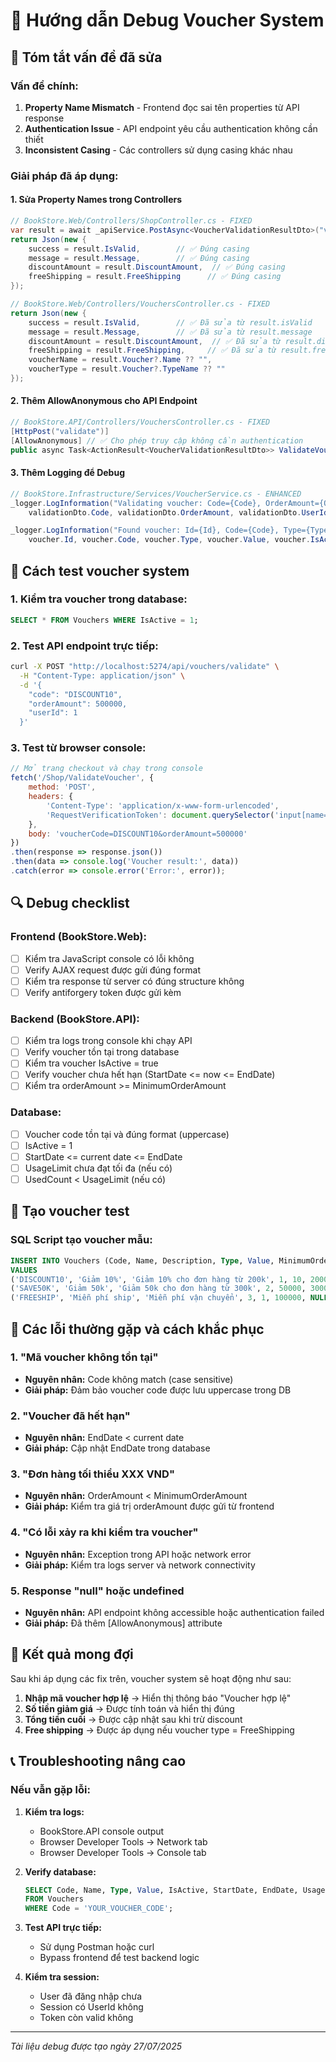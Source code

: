 # 🔧 Hướng dẫn Debug Voucher System

## 🎯 Tóm tắt vấn đề đã sửa

### **Vấn đề chính:**
1. **Property Name Mismatch** - Frontend đọc sai tên properties từ API response
2. **Authentication Issue** - API endpoint yêu cầu authentication không cần thiết
3. **Inconsistent Casing** - Các controllers sử dụng casing khác nhau

### **Giải pháp đã áp dụng:**

#### 1. **Sửa Property Names trong Controllers**
```csharp
// BookStore.Web/Controllers/ShopController.cs - FIXED
var result = await _apiService.PostAsync<VoucherValidationResultDto>("vouchers/validate", validationDto);
return Json(new {
    success = result.IsValid,        // ✅ Đúng casing
    message = result.Message,        // ✅ Đúng casing  
    discountAmount = result.DiscountAmount,  // ✅ Đúng casing
    freeShipping = result.FreeShipping      // ✅ Đúng casing
});

// BookStore.Web/Controllers/VouchersController.cs - FIXED
return Json(new { 
    success = result.IsValid,        // ✅ Đã sửa từ result.isValid
    message = result.Message,        // ✅ Đã sửa từ result.message
    discountAmount = result.DiscountAmount,  // ✅ Đã sửa từ result.discountAmount
    freeShipping = result.FreeShipping,     // ✅ Đã sửa từ result.freeShipping
    voucherName = result.Voucher?.Name ?? "",
    voucherType = result.Voucher?.TypeName ?? ""
});
```

#### 2. **Thêm AllowAnonymous cho API Endpoint**
```csharp
// BookStore.API/Controllers/VouchersController.cs - FIXED
[HttpPost("validate")]
[AllowAnonymous] // ✅ Cho phép truy cập không cần authentication
public async Task<ActionResult<VoucherValidationResultDto>> ValidateVoucher(VoucherValidationDto validationDto)
```

#### 3. **Thêm Logging để Debug**
```csharp
// BookStore.Infrastructure/Services/VoucherService.cs - ENHANCED
_logger.LogInformation("Validating voucher: Code={Code}, OrderAmount={OrderAmount}, UserId={UserId}", 
    validationDto.Code, validationDto.OrderAmount, validationDto.UserId);

_logger.LogInformation("Found voucher: Id={Id}, Code={Code}, Type={Type}, Value={Value}, IsActive={IsActive}, IsValid={IsValid}", 
    voucher.Id, voucher.Code, voucher.Type, voucher.Value, voucher.IsActive, voucher.IsValid);
```

## 🧪 Cách test voucher system

### **1. Kiểm tra voucher trong database:**
```sql
SELECT * FROM Vouchers WHERE IsActive = 1;
```

### **2. Test API endpoint trực tiếp:**
```bash
curl -X POST "http://localhost:5274/api/vouchers/validate" \
  -H "Content-Type: application/json" \
  -d '{
    "code": "DISCOUNT10",
    "orderAmount": 500000,
    "userId": 1
  }'
```

### **3. Test từ browser console:**
```javascript
// Mở trang checkout và chạy trong console
fetch('/Shop/ValidateVoucher', {
    method: 'POST',
    headers: {
        'Content-Type': 'application/x-www-form-urlencoded',
        'RequestVerificationToken': document.querySelector('input[name="__RequestVerificationToken"]').value
    },
    body: 'voucherCode=DISCOUNT10&orderAmount=500000'
})
.then(response => response.json())
.then(data => console.log('Voucher result:', data))
.catch(error => console.error('Error:', error));
```

## 🔍 Debug checklist

### **Frontend (BookStore.Web):**
- [ ] Kiểm tra JavaScript console có lỗi không
- [ ] Verify AJAX request được gửi đúng format
- [ ] Kiểm tra response từ server có đúng structure không
- [ ] Verify antiforgery token được gửi kèm

### **Backend (BookStore.API):**
- [ ] Kiểm tra logs trong console khi chạy API
- [ ] Verify voucher tồn tại trong database
- [ ] Kiểm tra voucher IsActive = true
- [ ] Verify voucher chưa hết hạn (StartDate <= now <= EndDate)
- [ ] Kiểm tra orderAmount >= MinimumOrderAmount

### **Database:**
- [ ] Voucher code tồn tại và đúng format (uppercase)
- [ ] IsActive = 1
- [ ] StartDate <= current date <= EndDate
- [ ] UsageLimit chưa đạt tối đa (nếu có)
- [ ] UsedCount < UsageLimit (nếu có)

## 📝 Tạo voucher test

### **SQL Script tạo voucher mẫu:**
```sql
INSERT INTO Vouchers (Code, Name, Description, Type, Value, MinimumOrderAmount, MaximumDiscountAmount, UsageLimit, UsedCount, UsageLimitPerUser, StartDate, EndDate, IsActive, CreatedAt)
VALUES 
('DISCOUNT10', 'Giảm 10%', 'Giảm 10% cho đơn hàng từ 200k', 1, 10, 200000, 100000, 100, 0, 5, GETDATE(), DATEADD(month, 1, GETDATE()), 1, GETDATE()),
('SAVE50K', 'Giảm 50k', 'Giảm 50k cho đơn hàng từ 300k', 2, 50000, 300000, NULL, 50, 0, 3, GETDATE(), DATEADD(month, 1, GETDATE()), 1, GETDATE()),
('FREESHIP', 'Miễn phí ship', 'Miễn phí vận chuyển', 3, 1, 100000, NULL, 200, 0, 10, GETDATE(), DATEADD(month, 1, GETDATE()), 1, GETDATE());
```

## 🚨 Các lỗi thường gặp và cách khắc phục

### **1. "Mã voucher không tồn tại"**
- **Nguyên nhân:** Code không match (case sensitive)
- **Giải pháp:** Đảm bảo voucher code được lưu uppercase trong DB

### **2. "Voucher đã hết hạn"**
- **Nguyên nhân:** EndDate < current date
- **Giải pháp:** Cập nhật EndDate trong database

### **3. "Đơn hàng tối thiểu XXX VND"**
- **Nguyên nhân:** OrderAmount < MinimumOrderAmount
- **Giải pháp:** Kiểm tra giá trị orderAmount được gửi từ frontend

### **4. "Có lỗi xảy ra khi kiểm tra voucher"**
- **Nguyên nhân:** Exception trong API hoặc network error
- **Giải pháp:** Kiểm tra logs server và network connectivity

### **5. Response "null" hoặc undefined**
- **Nguyên nhân:** API endpoint không accessible hoặc authentication failed
- **Giải pháp:** Đã thêm [AllowAnonymous] attribute

## 🎯 Kết quả mong đợi

Sau khi áp dụng các fix trên, voucher system sẽ hoạt động như sau:

1. **Nhập mã voucher hợp lệ** → Hiển thị thông báo "Voucher hợp lệ"
2. **Số tiền giảm giá** → Được tính toán và hiển thị đúng
3. **Tổng tiền cuối** → Được cập nhật sau khi trừ discount
4. **Free shipping** → Được áp dụng nếu voucher type = FreeShipping

## 📞 Troubleshooting nâng cao

### **Nếu vẫn gặp lỗi:**

1. **Kiểm tra logs:**
   - BookStore.API console output
   - Browser Developer Tools → Network tab
   - Browser Developer Tools → Console tab

2. **Verify database:**
   ```sql
   SELECT Code, Name, Type, Value, IsActive, StartDate, EndDate, UsageLimit, UsedCount
   FROM Vouchers 
   WHERE Code = 'YOUR_VOUCHER_CODE';
   ```

3. **Test API trực tiếp:**
   - Sử dụng Postman hoặc curl
   - Bypass frontend để test backend logic

4. **Kiểm tra session:**
   - User đã đăng nhập chưa
   - Session có UserId không
   - Token còn valid không

---

*Tài liệu debug được tạo ngày 27/07/2025*
